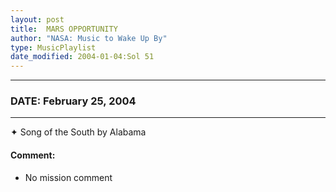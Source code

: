 ```yaml
---
layout: post
title:  MARS OPPORTUNITY
author: "NASA: Music to Wake Up By"
type: MusicPlaylist
date_modified: 2004-01-04:Sol 51
---
```


----
### DATE: February 25, 2004
----
✦ Song of the South by Alabama

#### Comment:
* No mission comment
